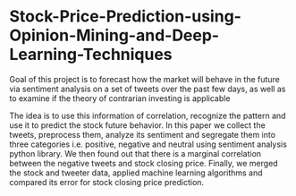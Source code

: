 # Stock-Price-Prediction-using-Opinion-Mining-and-Deep-Learning-Techniques

Goal of this project is to forecast how the market will behave in the future via sentiment analysis on a set of tweets over the past few days, as well as to examine if the theory of contrarian investing is applicable

The idea is to use this information of correlation, recognize the pattern and use it to predict the stock future behavior.
In this paper we collect the tweets, preprocess	 them, analyze its sentiment and segregate them into three categories i.e. positive, negative and neutral using sentiment analysis python library. We then found out that there is a marginal correlation between the negative tweets and stock closing price. Finally, we merged the stock and tweeter data, applied machine learning algorithms and compared its error for stock closing price prediction.
